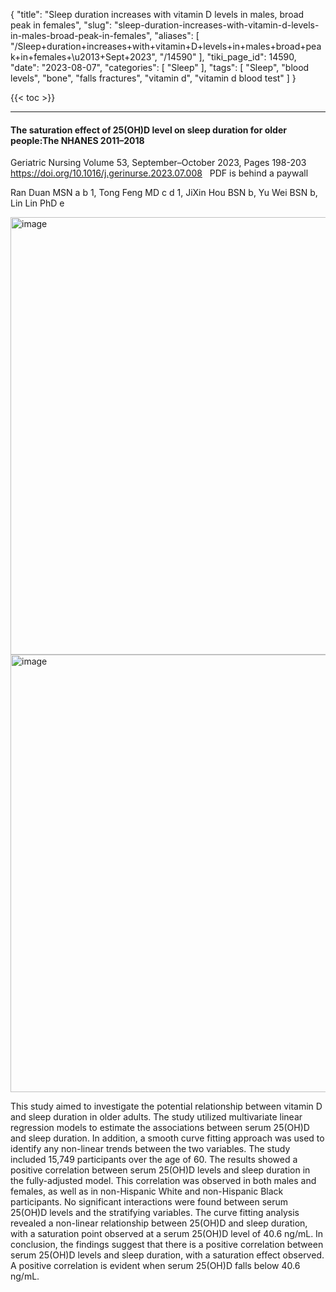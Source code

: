 {
    "title": "Sleep duration increases with vitamin D levels in males, broad peak in females",
    "slug": "sleep-duration-increases-with-vitamin-d-levels-in-males-broad-peak-in-females",
    "aliases": [
        "/Sleep+duration+increases+with+vitamin+D+levels+in+males+broad+peak+in+females+\u2013+Sept+2023",
        "/14590"
    ],
    "tiki_page_id": 14590,
    "date": "2023-08-07",
    "categories": [
        "Sleep"
    ],
    "tags": [
        "Sleep",
        "blood levels",
        "bone",
        "falls fractures",
        "vitamin d",
        "vitamin d blood test"
    ]
}


{{< toc >}}

---

#### The saturation effect of 25(OH)D level on sleep duration for older people:The NHANES 2011–2018

Geriatric Nursing Volume 53, September–October 2023, Pages 198-203 https://doi.org/10.1016/j.gerinurse.2023.07.008 &nbsp; PDF is behind a paywall

Ran Duan MSN a b 1, Tong Feng MD c d 1, JiXin Hou BSN b, Yu Wei BSN b, Lin Lin PhD e

<img src="https://d1bk1kqxc0sym.cloudfront.net/attachments/jpeg/sleep-duration.jpg" alt="image" width="700">

<img src="https://d1bk1kqxc0sym.cloudfront.net/attachments/jpeg/sleep-male-female.jpg" alt="image" width="700">

This study aimed to investigate the potential relationship between vitamin D and sleep duration in older adults. The study utilized multivariate linear regression models to estimate the associations between serum 25(OH)D and sleep duration. In addition, a smooth curve fitting approach was used to identify any non-linear trends between the two variables. The study included 15,749 participants over the age of 60. The results showed a positive correlation between serum 25(OH)D levels and sleep duration in the fully-adjusted model. This correlation was observed in both males and females, as well as in non-Hispanic White and non-Hispanic Black participants. No significant interactions were found between serum 25(OH)D levels and the stratifying variables. The curve fitting analysis revealed a non-linear relationship between 25(OH)D and sleep duration, with a saturation point observed at a serum 25(OH)D level of 40.6 ng/mL. In conclusion, the findings suggest that there is a positive correlation between serum 25(OH)D levels and sleep duration, with a saturation effect observed. A positive correlation is evident when serum 25(OH)D falls below 40.6 ng/mL.